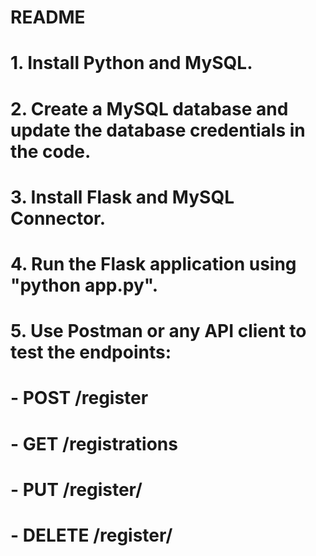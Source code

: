 # README 
# 1. Install Python and MySQL.
# 2. Create a MySQL database and update the database credentials in the code.
# 3. Install Flask and MySQL Connector.
# 4. Run the Flask application using "python app.py".
# 5. Use Postman or any API client to test the endpoints:
#    - POST /register
#    - GET /registrations
#    - PUT /register/<id>
#    - DELETE /register/<id>
